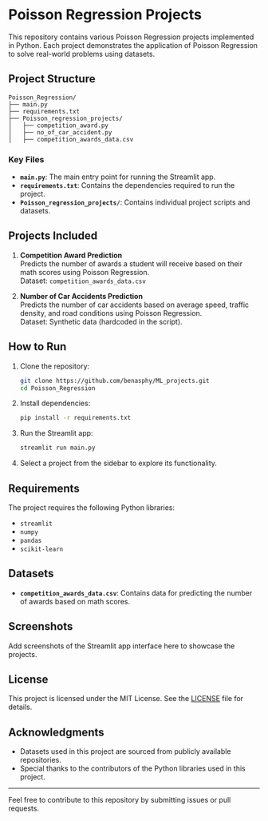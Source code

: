 # Poisson Regression Projects

This repository contains various Poisson Regression projects implemented in Python. Each project demonstrates the application of Poisson Regression to solve real-world problems using datasets.

## Project Structure

```
Poisson_Regression/
├── main.py
├── requirements.txt
├── Poisson_regression_projects/
│   ├── competition_award.py
│   ├── no_of_car_accident.py
│   ├── competition_awards_data.csv
```

### Key Files
- **`main.py`**: The main entry point for running the Streamlit app.
- **`requirements.txt`**: Contains the dependencies required to run the project.
- **`Poisson_regression_projects/`**: Contains individual project scripts and datasets.

## Projects Included

1. **Competition Award Prediction**  
   Predicts the number of awards a student will receive based on their math scores using Poisson Regression.  
   Dataset: `competition_awards_data.csv`

2. **Number of Car Accidents Prediction**  
   Predicts the number of car accidents based on average speed, traffic density, and road conditions using Poisson Regression.  
   Dataset: Synthetic data (hardcoded in the script).

## How to Run

1. Clone the repository:
   ```bash
   git clone https://github.com/benasphy/ML_projects.git
   cd Poisson_Regression
   ```

2. Install dependencies:
   ```bash
   pip install -r requirements.txt
   ```

3. Run the Streamlit app:
   ```bash
   streamlit run main.py
   ```

4. Select a project from the sidebar to explore its functionality.

## Requirements

The project requires the following Python libraries:
- `streamlit`
- `numpy`
- `pandas`
- `scikit-learn`

## Datasets

- **`competition_awards_data.csv`**: Contains data for predicting the number of awards based on math scores.

## Screenshots

Add screenshots of the Streamlit app interface here to showcase the projects.

## License

This project is licensed under the MIT License. See the [LICENSE](LICENSE) file for details.

## Acknowledgments

- Datasets used in this project are sourced from publicly available repositories.
- Special thanks to the contributors of the Python libraries used in this project.

---
Feel free to contribute to this repository by submitting issues or pull requests.
